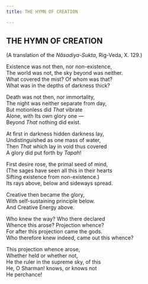 ```yaml
---
title: THE HYMN OF CREATION

---
```





  

## THE HYMN OF CREATION

(A translation of the *Nâsadiya-Sukta*, Rig-Veda, X. 129.)

Existence was not then, nor non-existence,  
The world was not, the sky beyond was neither.  
What covered the mist? Of whom was that?  
What was in the depths of darkness thick?

Death was not then, nor immortality,  
The night was neither separate from day,  
But motionless did *That* vibrate  
Alone, with Its own glory one —  
Beyond *That* nothing did exist.

At first in darkness hidden darkness lay,  
Undistinguished as one mass of water,  
Then *That* which lay in void thus covered  
A glory did put forth by *Tapah*!

First desire rose, the primal seed of mind,  
(The sages have seen all this in their hearts  
Sifting existence from non-existence.)  
Its rays above, below and sideways spread.

Creative then became the glory,  
With self-sustaining principle below.  
And Creative Energy above.

Who knew the way? Who there declared  
Whence this arose? Projection whence?  
For after this projection came the gods.  
Who therefore knew indeed, came out this whence?

This projection whence arose,  
Whether held or whether not,  
He the ruler in the supreme sky, of this  
He, O Sharman! knows, or knows not  
                                            He perchance!


